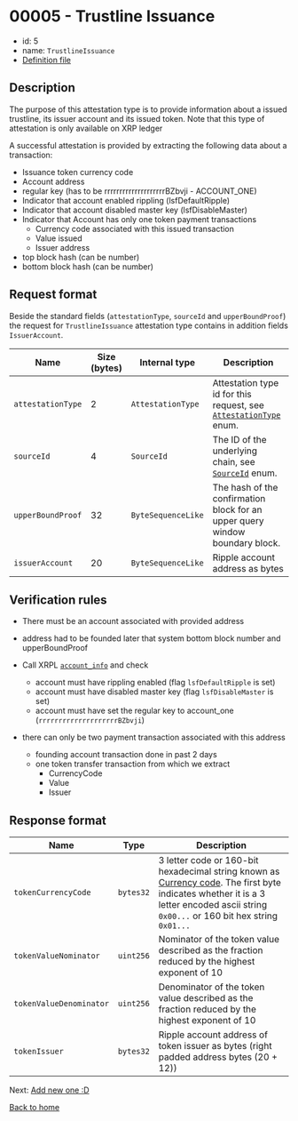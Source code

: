 # 00005 - Trustline Issuance

- id: 5
- name: `TrustlineIssuance`
- [Definition file](https://github.com/flare-foundation/attestation-client/blob/main/lib/verification/attestation-types/t-00005-trustline-issuance.ts)

## Description

The purpose of this attestation type is to provide information about a issued trustline, its issuer account and its issued token. Note that this type of attestation is only available on XRP ledger

A successful attestation is provided by extracting the following data about a transaction:

- Issuance token currency code
- Account address
- regular key (has to be rrrrrrrrrrrrrrrrrrrrBZbvji - ACCOUNT_ONE)
- Indicator that account enabled rippling (lsfDefaultRipple)
- Indicator that account disabled master key (lsfDisableMaster)
- Indicator that Account has only one token payment transactions 
  - Currency code associated with this issued transaction
  - Value issued
  - Issuer address
- top block hash (can be number)
- bottom block hash (can be number)


## Request format

Beside the standard fields (`attestationType`, `sourceId` and `upperBoundProof`) the request for `TrustlineIssuance` attestation type contains in addition fields `IssuerAccount`.

| Name              | Size (bytes) | Internal type      | Description                                                                  |
| ----------------- | ------------ | ------------------ | ---------------------------------------------------------------------------- |
| `attestationType` | 2            | `AttestationType`  | Attestation type id for this request, see [`AttestationType`](./enums.md#attestation-type) enum.            |
| `sourceId`        | 4            | `SourceId`         | The ID of the underlying chain, see [`SourceId`](./enums.md#source-id) enum.                         |
| `upperBoundProof` | 32           | `ByteSequenceLike` | The hash of the confirmation block for an upper query window boundary block. |
| `issuerAccount`   | 20           | `ByteSequenceLike` | Ripple account address as bytes                                           |

## Verification rules

- There must be an account associated with provided address
- address had to be founded later that system bottom block number and upperBoundProof
- Call XRPL [`account_info`](https://xrpl.org/account_info.html) and check
 
  - account must have rippling enabled (flag `lsfDefaultRipple` is set)
  - account must have disabled master key (flag `lsfDisableMaster` is set)
  - account must have set the regular key to account_one (`rrrrrrrrrrrrrrrrrrrrBZbvji`)

- there can only be two payment transaction associated with this address
  - founding account transaction done in past 2 days
  - one token transfer transaction from which we extract
    - CurrencyCode
    - Value
    - Issuer

## Response format

| Name                   | Type         | Description                                                 |
| ---------------------- | ------------ | ----------------------------------------------------------- |
| `tokenCurrencyCode`    | `bytes32`    | 3 letter code or 160-bit hexadecimal string known as [Currency code](https://xrpl.org/currency-formats.html#currency-codes). The first byte indicates whether it is a 3 letter encoded ascii string `0x00...` or 160 bit hex string `0x01...`  |
| `tokenValueNominator`  | `uint256`    | Nominator of the token value described as the fraction reduced by the highest exponent of 10           |
| `tokenValueDenominator`| `uint256`    | Denominator of the token value described as the fraction reduced by the highest exponent of 10         |
| `tokenIssuer`          | `bytes32`    | Ripple account address of token issuer as bytes (right padded address bytes (20 + 12)) |

Next: [Add new one :D](../README.md)

[Back to home](../README.md)

